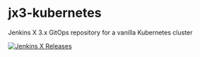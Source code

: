 # jx3-kubernetes

Jenkins X 3.x GitOps repository for a vanilla Kubernetes cluster

[![Jenkins X Releases](https://img.shields.io/badge/Jenkins%20X-Releases-blue)](docs/README.md)
